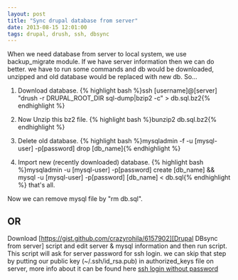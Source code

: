 ```yaml
---
layout: post
title: "Sync drupal database from server"
date: 2013-08-15 12:01:00
tags: drupal, drush, ssh, dbsync
---
```



When we need database from server to local system, we use backup\_migrate module. If we have server information then we can do better. we have to run some commands and db would be downloaded, unzipped and old database would be replaced with new db. So...

1. Download database. {% highlight bash %}ssh [username]@[server] "drush -r DRUPAL\_ROOT\_DIR sql-dump|bzip2 -c" > db.sql.bz2{% endhighlight %}

2. Now Unzip this bz2 file. {% highlight bash %}bunzip2 db.sql.bz2{% endhighlight %}

3. Delete old database. {% highlight bash %}mysqladmin -f -u [mysql-user] -p[password] drop [db\_name]{% endhighlight %}

4. Import new (recently downloaded) database. {% highlight bash %}mysqladmin -u [mysql-user] -p[password] create [db\_name] && mysql -u [mysql-user] -p[password] [db\_name] < db.sql{% endhighlight %} that's all.

Now we can remove mysql file by "rm db.sql".

OR
--

Download [https://gist.github.com/crazyrohila/6157902][Drupal DBsync from server]  script and edit server & mysql information and then run script. This script will ask for server password for ssh login. we can skip that step by putting our public key (~/.ssh/id_rsa.pub) in authorized\_keys file on server, more info about it can be found here [ssh login without password][ssh login without password]

[Drupal DBsync from server]: https://gist.github.com/crazyrohila/6157902   "Drupal DBsync from server"
[ssh login without password]: https://blogs.oracle.com/jkini/entry/how_to_scp_scp_and  "ssh login without password"
